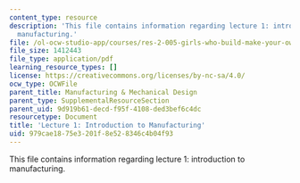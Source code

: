 ```yaml
---
content_type: resource
description: 'This file contains information regarding lecture 1: introduction to
  manufacturing.'
file: /ol-ocw-studio-app/courses/res-2-005-girls-who-build-make-your-own-wearables-workshop-spring-2015/979cae1875e3201f8e528346c4b04f93_MITRES_2_005S15_Intro0801.pdf
file_size: 1412443
file_type: application/pdf
learning_resource_types: []
license: https://creativecommons.org/licenses/by-nc-sa/4.0/
ocw_type: OCWFile
parent_title: Manufacturing & Mechanical Design
parent_type: SupplementalResourceSection
parent_uid: 9d919b61-decd-f95f-4108-ded3bef6c4dc
resourcetype: Document
title: 'Lecture 1: Introduction to Manufacturing'
uid: 979cae18-75e3-201f-8e52-8346c4b04f93
---
```

This file contains information regarding lecture 1: introduction to manufacturing.